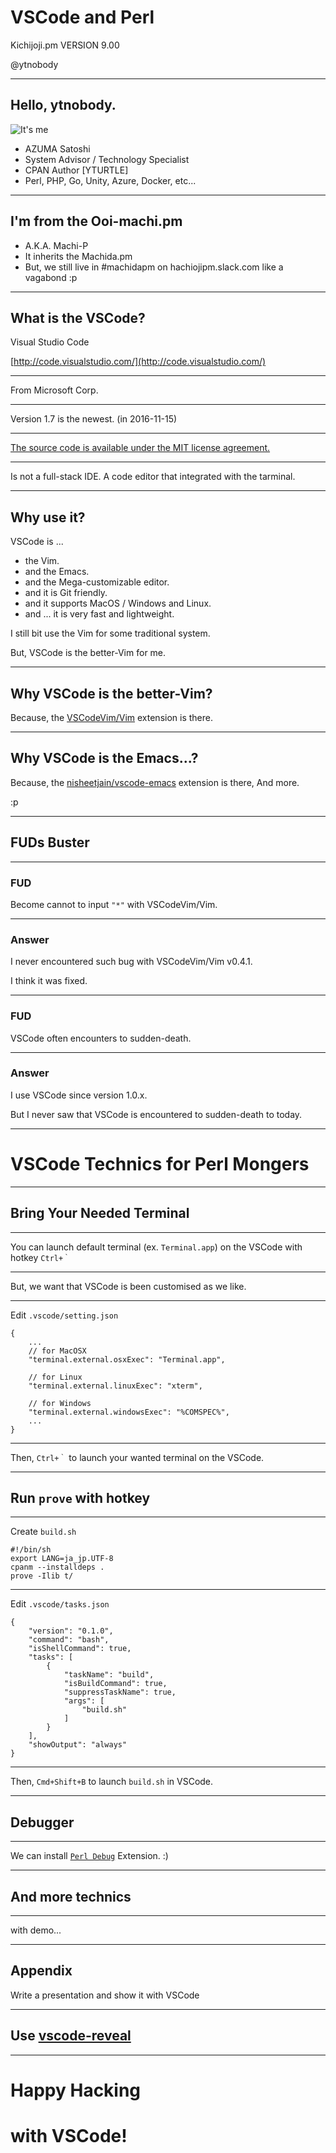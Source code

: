 # VSCode and Perl
Kichijoji.pm VERSION 9.00

@ytnobody

---

## Hello, ytnobody.

![It's me](https://pbs.twimg.com/profile_images/378800000466143858/93673f957eb413a7a34410d930afa5f7.png)

* AZUMA Satoshi
* System Advisor / Technology Specialist
* CPAN Author [YTURTLE]
* Perl, PHP, Go, Unity, Azure, Docker, etc...

---

## I'm from the Ooi-machi.pm 

* A.K.A. Machi-P
* It inherits the Machida.pm
* But, we still live in #machidapm on hachiojipm.slack.com like a vagabond :p

---

## What is the VSCode?

Visual Studio Code

[http://code.visualstudio.com/](http://code.visualstudio.com/)

---

From Microsoft Corp.

---

Version 1.7 is the newest. (in 2016-11-15)

---

[The source code is available under the MIT license agreement.](http://code.visualstudio.com/License)

---

Is not a full-stack IDE. A code editor that integrated with the tarminal.

---

## Why use it?

VSCode is ...

* the Vim.
* and the Emacs.
* and the Mega-customizable editor.
* and it is Git friendly.
* and it supports MacOS / Windows and Linux.
* and ... it is very fast and lightweight. 

I still bit use the Vim for some traditional system.

But, VSCode is the better-Vim for me.

---

## Why VSCode is the better-Vim?

Because, the [VSCodeVim/Vim](https://github.com/VSCodeVim/Vim) extension is there.

---

## Why VSCode is the Emacs...?

Because, the [nisheetjain/vscode-emacs](https://github.com/nisheetjain/vscode-emacs) extension is there, And more.

:p

---

## FUDs Buster

---

### FUD 

Become cannot to input `"*"` with VSCodeVim/Vim.

---

### Answer 

I never encountered such bug with VSCodeVim/Vim v0.4.1. 

I think it was fixed.

---

### FUD

VSCode often encounters to sudden-death.

---

### Answer 

I use VSCode since version 1.0.x. 

But I never saw that VSCode is encountered to sudden-death to today.

---

# VSCode Technics for Perl Mongers

---

## Bring Your Needed Terminal

---

You can launch default terminal (ex. `Terminal.app`) on the VSCode with hotkey `Ctrl+｀`  

---

But, we want that VSCode is been customised as we like.

---

Edit `.vscode/setting.json`

```
{
    ...
    // for MacOSX
    "terminal.external.osxExec": "Terminal.app",

    // for Linux
    "terminal.external.linuxExec": "xterm",

    // for Windows
    "terminal.external.windowsExec": "%COMSPEC%",
    ...
}
```

---

Then, `Ctrl+｀` to launch your wanted terminal on the VSCode.

---

## Run `prove` with hotkey

---

Create `build.sh`

```
#!/bin/sh
export LANG=ja_jp.UTF-8
cpanm --installdeps .
prove -Ilib t/
```

---

Edit `.vscode/tasks.json`

```
{
    "version": "0.1.0",
    "command": "bash",
    "isShellCommand": true,
    "tasks": [
        {
            "taskName": "build",
            "isBuildCommand": true,
            "suppressTaskName": true,
            "args": [
                "build.sh"
            ]
        }
    ],
    "showOutput": "always"
}
```

---

Then, `Cmd+Shift+B` to launch `build.sh` in VSCode.

---

## Debugger

---

We can install [`Perl Debug`](https://github.com/raix/vscode-perl-debug) Extension. :)

---

## And more technics

---

with demo...

---

## Appendix 

Write a presentation and show it with VSCode

---

## Use [vscode-reveal](https://marketplace.visualstudio.com/items?itemName=evilz.vscode-reveal)

---

# Happy Hacking 
# with VSCode!

